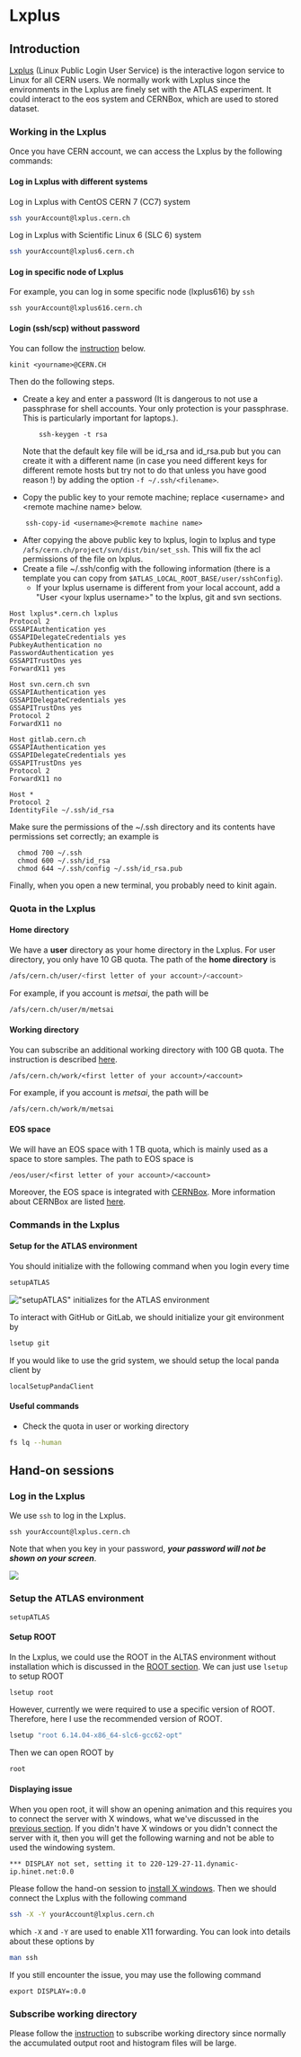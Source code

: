# Lxplus

## Introduction 

[Lxplus](https://lxplusdoc.web.cern.ch/lxplusdoc/) \(Linux Public Login User Service\) is the interactive logon service to Linux for all CERN users. We normally work with Lxplus since the environments in the Lxplus are finely set with the ATLAS experiment. It could interact to the eos system and CERNBox, which are used to stored dataset. 

### Working in the Lxplus  

Once you have CERN account, we can access the Lxplus by the following commands:

#### Log in Lxplus with different systems

Log in Lxplus with CentOS CERN 7 \(CC7\) system

```bash
ssh yourAccount@lxplus.cern.ch​
```

Log in Lxplus with Scientific Linux 6 \(SLC 6\) system

```bash
ssh yourAccount@lxplus6.cern.ch
```

#### Log in specific node of Lxplus 

For example, you can log in some specific node \(lxplus616\) by `ssh`

```
ssh yourAccount@lxplus616.cern.ch​
```

#### Login \(ssh/scp\) without password

You can follow the [instruction](https://twiki.atlas-canada.ca/bin/view/AtlasCanada/Password-lessSsh) below.

```text
kinit <yourname>@CERN.CH
```

Then do the following steps.

* Create a key and enter a password \(It is dangerous to not use a passphrase for shell accounts. Your only protection is your passphrase. This is particularly important for laptops.\).  


  ```text
      ssh-keygen -t rsa 
  ```

  Note that the default key file will be id\_rsa and id\_rsa.pub but you can create it with a different name \(in case you need different keys for different remote hosts but try not to do that unless you have good reason !\) by adding the option `-f ~/.ssh/<filename>`.

* Copy the public key to your remote machine; replace &lt;username&gt; and &lt;remote machine name&gt; below.

```text
    ssh-copy-id <username>@<remote machine name>
```

* After copying the above public key to lxplus, login to lxplus and type `/afs/cern.ch/project/svn/dist/bin/set_ssh`. This will fix the acl permissions of the file on lxplus.
* Create a file ~/.ssh/config with the following information \(there is a template you can copy from `$ATLAS_LOCAL_ROOT_BASE/user/sshConfig`\).
  * If your lxplus username is different from your local account, add a "User &lt;your lxplus username&gt;" to the lxplus, git and svn sections.

```text
Host lxplus*.cern.ch lxplus 
Protocol 2 
GSSAPIAuthentication yes 
GSSAPIDelegateCredentials yes 
PubkeyAuthentication no 
PasswordAuthentication yes
GSSAPITrustDns yes 
ForwardX11 yes

Host svn.cern.ch svn 
GSSAPIAuthentication yes 
GSSAPIDelegateCredentials yes 
GSSAPITrustDns yes
Protocol 2 
ForwardX11 no

Host gitlab.cern.ch
GSSAPIAuthentication yes 
GSSAPIDelegateCredentials yes 
GSSAPITrustDns yes
Protocol 2 
ForwardX11 no

Host *
Protocol 2
IdentityFile ~/.ssh/id_rsa
```

Make sure the permissions of the ~/.ssh directory and its contents have permissions set correctly; an example is

```text
  chmod 700 ~/.ssh
  chmod 600 ~/.ssh/id_rsa
  chmod 644 ~/.ssh/config ~/.ssh/id_rsa.pub
```

Finally, when you open a new terminal, you probably need to kinit again. 

### Quota in the Lxplus

#### Home directory

We have a **user** directory as your home directory in the Lxplus. For user directory, you only have 10 GB quota. The path of the **home directory** is 

```bash
/afs/cern.ch/user/<first letter of your account>/<account>
```

For example, if you account is _metsai_, the path will be  

```bash
/afs/cern.ch/user/m/metsai
```

#### Working directory

You can subscribe an additional working directory with 100 GB quota. The instruction is described [here](https://resources.web.cern.ch/resources/Help/?kbid=067040).  

```text
/afs/cern.ch/work/<first letter of your account>/<account>
```

For example, if you account is _metsai_, the path will be  

```bash
/afs/cern.ch/work/m/metsai
```

#### EOS space

We will have an EOS space with 1 TB quota, which is mainly used as a space to store samples. The path to EOS space is 

```
/eos/user/<first letter of your account>/<account>
```

Moreover, the EOS space is integrated with [CERNBox](https://cernbox.cern.ch/). More information about CERNBox are listed [here](cernbox.md). 

### Commands in the Lxplus

#### Setup for the ATLAS environment

You should initialize with the following command when you login every time

```bash
setupATLAS
```

![&quot;setupATLAS&quot; initializes for the ATLAS environment](../.gitbook/assets/ying-mu-kuai-zhao-20190116-shang-wu-4.43.46.png)

To interact with GitHub or GitLab, we should initialize your git environment by

```bash
lsetup git
```

If you would like to use the grid system, we should setup the local panda client by

```text
localSetupPandaClient
```

#### Useful commands

* Check the quota in user or working directory 

```bash
fs lq --human
```

## Hand-on sessions

### Log in the Lxplus

We use `ssh` to log in the Lxplus. 

```
ssh yourAccount@lxplus.cern.ch​
```

Note that when you key in your password, _**your password will not be shown on your screen**_. 

![](../.gitbook/assets/ying-mu-kuai-zhao-20190608-shang-wu-3.47.48.png)

### Setup the ATLAS environment

```text
setupATLAS
```

#### Setup ROOT

In the Lxplus, we could use the ROOT in the ALTAS environment without installation which is discussed in the [ROOT section](../root/#root-installation). We can just use `lsetup` to setup ROOT

```text
lsetup root
```

However, currently we were required to use a specific version of ROOT. Therefore, here I use the recommended version of ROOT.

```bash
lsetup "root 6.14.04-x86_64-slc6-gcc62-opt" 
```

Then we can open ROOT by 

```bash
root
```

#### Displaying issue

When you open root, it will show an opening animation and this requires you to connect the server with X windows, what we've discussed in the [previous section](linux_basic.md#da-duan-terminal). If you didn't have X windows or you didn't connect the server with it, then you will get the following warning and not be able to used the windowing system.

```text
*** DISPLAY not set, setting it to 220-129-27-11.dynamic-ip.hinet.net:0.0
```

Please follow the hand-on session to [install X windows](linux_basic.md#install-x-windows). Then we should connect the Lxplus with the following command

```bash
ssh -X -Y yourAccount@lxplus.cern.ch​
```

which `-X` and `-Y` are used to enable X11 forwarding. You can look into details about these options by 

```bash
man ssh
```

If you still encounter the issue, you may use the following command

```text
export DISPLAY=:0.0
```

### Subscribe working directory

Please follow the [instruction](https://resources.web.cern.ch/resources/Help/?kbid=067040) to subscribe working directory since normally the accumulated output root and histogram files will be large.

